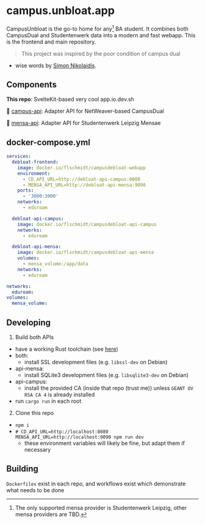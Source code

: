 # campus.unbloat.app

CampusUnbloat is the go-to home for any[^1] BA student. It combines both CampusDual and Studentenwerk data into a modern and fast webapp.
This is the frontend and main repository.

[^1]: The only supported mensa provider is Studentenwerk Leipzig, other mensa providers are TBD.

> This project was inspired by the poor condition of campus dual

- wise words by [Simon Nikolaidis](https://github.com/MaRcR11/ba-schedule/commit/882bd3a7d247984c7dded7b2e3b9f8e1bbab54ce).

## Components

**This repo**: SvelteKit-based very cool app.io.dev.sh

🦀 [campus-api](https://github.com/greybaron/campus-api): Adapter API for NetWeaver-based CampusDual

🦀 [mensa-api](https://github.com/greybaron/mensa-api): Adapter API for Studentenwerk Leipzig Mensae

## docker-compose.yml

```yml
services:
  debloat-frontend:
    image: docker.io/flschmidt/campusdebloat-webapp
    environment:
      - CD_API_URL=http://debloat-api-campus:8080
      - MENSA_API_URL=http://debloat-api-mensa:9090
    ports:
      - '3000:3000'
    networks:
      - eduroam

  debloat-api-campus:
    image: docker.io/flschmidt/campusdebloat-api-campus
    networks:
      - eduroam

  debloat-api-mensa:
    image: docker.io/flschmidt/campusdebloat-api-mensa
    volumes:
      - mensa_volume:/app/data
    networks:
      - eduroam

networks:
  eduroam:
volumes:
  mensa_volume:
```

## Developing

1. Build both APIs

- have a working Rust toolchain (see [here](https://rustup.rs))
- both:
  - install SSL development files (e.g. `libssl-dev` on Debian)
- api-mensa:
  - install SQLite3 development files (e.g. `libsqlite3-dev` on Debian)
- api-campus:
  - install the provided CA (inside that repo (trust me)) unless `GEANT OV RSA CA 4` is already installed
- run `cargo run` in each root

2. Clone this repo

- `npm i`
- `# CD_API_URL=http://localhost:8080 MENSA_API_URL=http://localhost:9090 npm run dev`
  - these environment variables will likely be fine, but adapt them if necessary

## Building

`Dockerfiles` exist in each repo, and workflows exist which demonstrate what needs to be done
